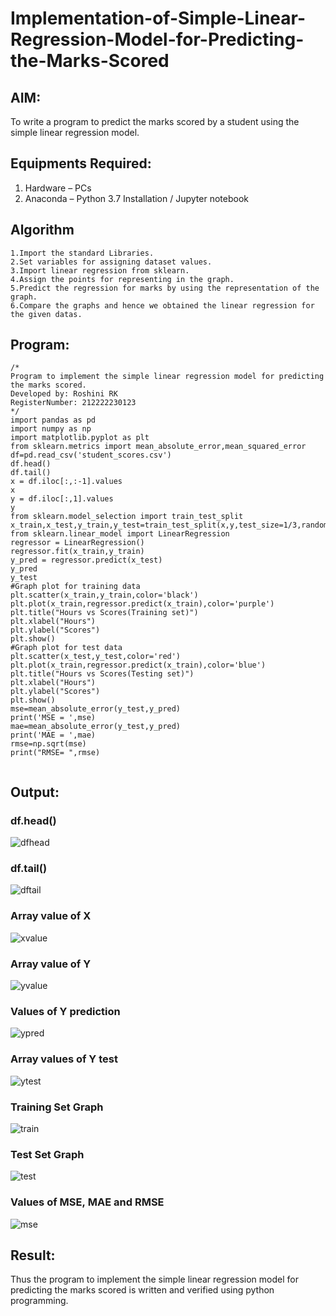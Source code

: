 # Implementation-of-Simple-Linear-Regression-Model-for-Predicting-the-Marks-Scored

## AIM:
To write a program to predict the marks scored by a student using the simple linear regression model.

## Equipments Required:
1. Hardware – PCs
2. Anaconda – Python 3.7 Installation / Jupyter notebook

## Algorithm
```
1.Import the standard Libraries.
2.Set variables for assigning dataset values.
3.Import linear regression from sklearn.
4.Assign the points for representing in the graph.
5.Predict the regression for marks by using the representation of the graph.
6.Compare the graphs and hence we obtained the linear regression for the given datas.
```
## Program:
```
/*
Program to implement the simple linear regression model for predicting the marks scored.
Developed by: Roshini RK
RegisterNumber: 212222230123 
*/
import pandas as pd
import numpy as np
import matplotlib.pyplot as plt
from sklearn.metrics import mean_absolute_error,mean_squared_error
df=pd.read_csv('student_scores.csv')
df.head()
df.tail()
x = df.iloc[:,:-1].values
x
y = df.iloc[:,1].values
y
from sklearn.model_selection import train_test_split
x_train,x_test,y_train,y_test=train_test_split(x,y,test_size=1/3,random_state=0)
from sklearn.linear_model import LinearRegression
regressor = LinearRegression()
regressor.fit(x_train,y_train)
y_pred = regressor.predict(x_test)
y_pred
y_test
#Graph plot for training data
plt.scatter(x_train,y_train,color='black')
plt.plot(x_train,regressor.predict(x_train),color='purple')
plt.title("Hours vs Scores(Training set)")
plt.xlabel("Hours")
plt.ylabel("Scores")
plt.show()
#Graph plot for test data
plt.scatter(x_test,y_test,color='red')
plt.plot(x_train,regressor.predict(x_train),color='blue')
plt.title("Hours vs Scores(Testing set)")
plt.xlabel("Hours")
plt.ylabel("Scores")
plt.show()
mse=mean_absolute_error(y_test,y_pred)
print('MSE = ',mse)
mae=mean_absolute_error(y_test,y_pred)
print('MAE = ',mae)
rmse=np.sqrt(mse)
print("RMSE= ",rmse)


```

## Output:

### df.head()
![dfhead](https://user-images.githubusercontent.com/118956165/229857625-f2a8e49b-184d-4272-afe2-073c3a4bf63f.png)

### df.tail()
![dftail](https://user-images.githubusercontent.com/118956165/229857646-23adf949-d3eb-41c8-9c9b-d7fc688a5ce7.png)

### Array value of X
![xvalue](https://user-images.githubusercontent.com/118956165/229857674-b1f1b530-334a-4c2f-b7eb-25bf43c87e97.png)

### Array value of Y
![yvalue](https://user-images.githubusercontent.com/118956165/229857699-9d6650c6-2964-43a1-9c2f-747e41f9eb83.png)

### Values of Y prediction
![ypred](https://user-images.githubusercontent.com/118956165/229857786-b0b6ac5f-2eda-4689-be2e-4f0bbd4e60c7.png)

### Array values of Y test
![ytest](https://user-images.githubusercontent.com/118956165/229857802-ad68e4f0-11a1-4048-9174-dde763ed34ef.png)

### Training Set Graph
![train](https://user-images.githubusercontent.com/118956165/229857853-00e85b4c-3948-47da-9579-dcd3f2c6b807.png)

### Test Set Graph
![test](https://user-images.githubusercontent.com/118956165/229857871-95eaa08f-d163-498a-82d6-45095514f6dc.png)

### Values of MSE, MAE and RMSE
![mse](https://user-images.githubusercontent.com/118956165/229857913-1d68f680-18b8-4e33-952c-7497824c36a5.png)

## Result:
Thus the program to implement the simple linear regression model for predicting the marks scored is written and verified using python programming.
